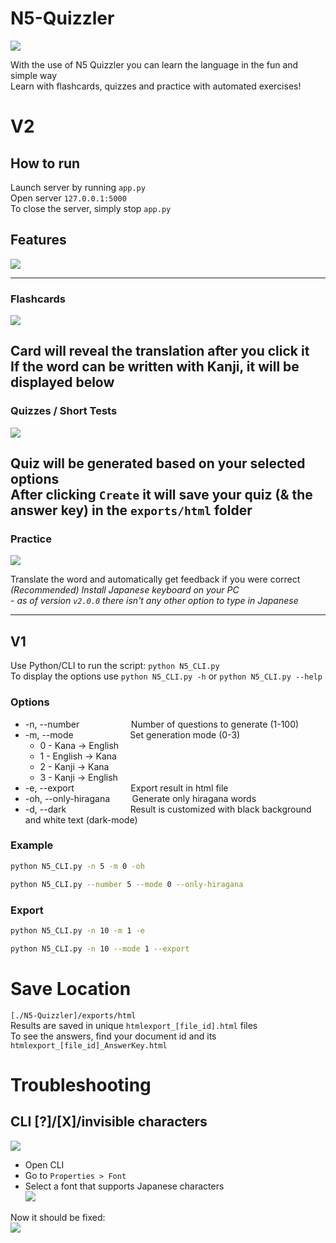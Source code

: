 # N5-Quizzler
![](https://github.com/user-attachments/assets/ba377e46-20e6-4ba5-9c9a-c5411e2fb213)

With the use of N5 Quizzler you can learn the language in the fun and simple way  
Learn with flashcards, quizzes and practice with automated exercises!

# V2
## How to run
Launch server by running `app.py`  
Open server `127.0.0.1:5000`  
To close the server, simply stop `app.py`

## Features
![](https://github.com/user-attachments/assets/df3bbd7f-c1d8-434e-a843-fbcbe3c52fc7)  

---

### Flashcards
![](https://github.com/user-attachments/assets/479d81ac-a357-4c61-b95b-7f19ec788f4e)  

Card will reveal the translation after you click it  
If the word can be written with Kanji, it will be displayed below
---

### Quizzes / Short Tests
![](https://github.com/user-attachments/assets/aafdac52-972e-467b-81fb-dbe000aca8de)  

Quiz will be generated based on your selected options  
After clicking `Create` it will save your quiz (& the answer key) in the `exports/html` folder
---

### Practice
![](https://github.com/user-attachments/assets/2a875f94-8dc3-443a-8973-91e271d4d932)  

Translate the word and automatically get feedback if you were correct  
*(Recommended) Install Japanese keyboard on your PC*  
*- as of version `v2.0.0` there isn't any other option to type in Japanese*

---

## V1
Use Python/CLI to run the script: `python N5_CLI.py`  
To display the options use `python N5_CLI.py -h` or `python N5_CLI.py --help`

### Options
- -n, --number &nbsp;&nbsp;&nbsp;&nbsp;&nbsp;&nbsp;&nbsp;&nbsp;&nbsp;&nbsp;&nbsp;&nbsp;&nbsp;&nbsp;&nbsp;&nbsp;&nbsp;&nbsp;&nbsp; Number of questions to generate (1-100)
- -m, --mode &nbsp;&nbsp;&nbsp;&nbsp;&nbsp;&nbsp;&nbsp;&nbsp;&nbsp;&nbsp;&nbsp;&nbsp;&nbsp;&nbsp;&nbsp;&nbsp;&nbsp;&nbsp;&nbsp;&nbsp;&nbsp; Set generation mode (0-3)
  - 0 - Kana -> English &nbsp;
  - 1 - English -> Kana &nbsp;
  - 2 - Kanji -> Kana &nbsp;&nbsp;&nbsp;&nbsp;&nbsp;
  - 3 - Kanji -> English &nbsp;
- -e, --export &nbsp;&nbsp;&nbsp;&nbsp;&nbsp;&nbsp;&nbsp;&nbsp;&nbsp;&nbsp;&nbsp;&nbsp;&nbsp;&nbsp;&nbsp;&nbsp;&nbsp;&nbsp;&nbsp;&nbsp;&nbsp; Export result in html file
- -oh, --only-hiragana &nbsp;&nbsp;&nbsp;&nbsp;&nbsp;&nbsp;&nbsp; Generate only hiragana words
- -d, --dark &nbsp;&nbsp;&nbsp;&nbsp;&nbsp;&nbsp;&nbsp;&nbsp;&nbsp;&nbsp;&nbsp;&nbsp;&nbsp;&nbsp;&nbsp;&nbsp;&nbsp;&nbsp;&nbsp;&nbsp;&nbsp;&nbsp;&nbsp;&nbsp; Result is customized with black background and white text (dark-mode)

### Example
```bash
python N5_CLI.py -n 5 -m 0 -oh
```
```bash
python N5_CLI.py --number 5 --mode 0 --only-hiragana
```

### Export
```bash
python N5_CLI.py -n 10 -m 1 -e
```
```bash
python N5_CLI.py -n 10 --mode 1 --export
```

# Save Location
`[./N5-Quizzler]/exports/html`  
Results are saved in unique `htmlexport_[file_id].html` files  
To see the answers, find your document id and its `htmlexport_[file_id]_AnswerKey.html`

# Troubleshooting
## CLI [?]/[X]/invisible characters
![](https://github.com/user-attachments/assets/23487b80-56dd-4a5f-ac53-aa7cbd2c18e4)  

- Open CLI
- Go to `Properties > Font`
- Select a font that supports Japanese characters  
![](https://github.com/user-attachments/assets/27de21c0-5e8f-4ebd-94e4-22864308c458)

Now it should be fixed:  
![](https://github.com/user-attachments/assets/e6d2639b-5f4d-460d-acea-33af4079da76)
